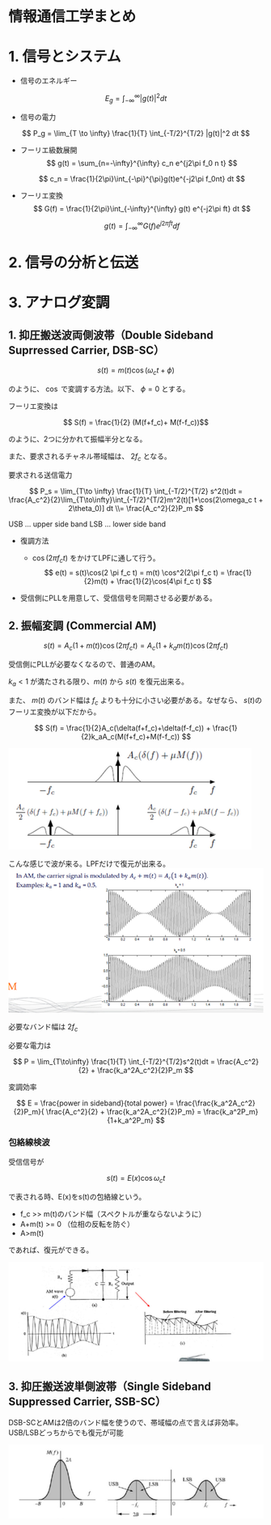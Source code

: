 # 情報通信工学まとめ

# 1. 信号とシステム
- 信号のエネルギー

$$ E_g = \int_{-\infty}^{\infty} |g(t)|^2 dt $$

- 信号の電力

$$ P_g = \lim_{T \to \infty} \frac{1}{T} \int_{-T/2}^{T/2} |g(t)|^2 dt $$

- フーリエ級数展開
  $$ g(t) = \sum_{n=-\infty}^{\infty} c_n e^{j2\pi f_0 n t} $$

  $$ c_n = \frac{1}{2\pi}\int_{-\pi}^{\pi}g(t)e^{-j2\pi f_0nt} dt $$

- フーリエ変換
  $$ G(f) = \frac{1}{2\pi}\int_{-\infty}^{\infty} g(t) e^{-j2\pi ft} dt $$

    $$ g(t) = \int_{-\infty}^{\infty} G(f) e^{j2\pi ft} df $$

# 2. 信号の分析と伝送

# 3. アナログ変調

## 1. 抑圧搬送波両側波帯（Double Sideband Suprressed Carrier, DSB-SC）

$$ s(t) = m(t)\cos(\omega_c t+ \phi) $$

のように、 $\cos$ で変調する方法。以下、 $\phi = 0$ とする。 

フーリエ変換は

$$ S(f) = \frac{1}{2} (M(f+f_c)+ M(f-f_c))$$

のように、2つに分かれて振幅半分となる。

また、要求されるチャネル帯域幅は、 $2f_c$ となる。

要求される送信電力

$$ P_s = \lim_{T\to \infty} \frac{1}{T} \int_{-T/2}^{T/2} s^2(t)dt = \frac{A_c^2}{2}\lim_{T\to\infty}\int_{-T/2}^{T/2}m^2(t)[1+\cos(2\omega_c t + 2\theta_0)] dt \\= \frac{A_c^2}{2}P_m $$

USB ... upper side band
LSB ... lower side band

- 復調方法
  -  $\cos(2\pi f_c t)$ をかけてLPFに通して行う。
  $$ e(t) = s(t)\cos(2 \pi f_c t) = m(t) \cos^2(2\pi f_c t) = \frac{1}{2}m(t) + \frac{1}{2}\cos(4\pi f_c t) $$

- 受信側にPLLを用意して、受信信号を同期させる必要がある。


## 2. 振幅変調 (Commercial AM)

$$ s(t) = A_c (1+ m(t)) \cos(2\pi f_c t)  = A_c(1+k_am(t))\cos(2\pi f_c t)$$

受信側にPLLが必要なくなるので、普通のAM。

$k_a < 1$ が満たされる限り、$m(t)$ から $s(t)$ を復元出来る。

また、 $m(t)$ のバンド幅は $f_c$ よりも十分に小さい必要がある。なぜなら、 $s(t)$のフーリエ変換が以下だから。

$$ S(f) = \frac{1}{2}A_c(\delta(f+f_c)+\delta(f-f_c)) + \frac{1}{2}k_aA_c(M(f+f_c)+M(f-f_c)) $$

![](assets/2023-01-14-23-18-25.png)


こんな感じで波が来る。LPFだけで復元が出来る。
![](assets/2023-01-14-23-20-10.png)

必要なバンド幅は $2f_c$

必要な電力は

$$ P = \lim_{T\to\infty} \frac{1}{T} \int_{-T/2}^{T/2}s^2(t)dt = \frac{A_c^2}{2} + \frac{k_a^2A_c^2}{2}P_m $$

変調効率

$$ E = \frac{power in sideband}{total power} = \frac{\frac{k_a^2A_c^2}{2}P_m}{ \frac{A_c^2}{2} + \frac{k_a^2A_c^2}{2}P_m} = \frac{k_a^2P_m}{1+k_a^2P_m} $$

### 包絡線検波

受信信号が

$$ s(t) = E(x)\cos\omega_ct $$

で表される時、E(x)をs(t)の包絡線という。

- f_c >> m(t)のバンド幅（スペクトルが重ならないように）
- A+m(t) >= 0 （位相の反転を防ぐ）
- A>m(t)

であれば、復元ができる。

![](assets/2023-01-14-23-29-57.png)


## 3. 抑圧搬送波単側波帯（Single Sideband Suppressed Carrier, SSB-SC）
DSB-SCとAMは2倍のバンド幅を使うので、帯域幅の点で言えば非効率。USB/LSBどっちからでも復元が可能

![](assets/2023-01-14-23-37-19.png)

